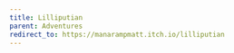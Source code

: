 ```yaml
---
title: Lilliputian
parent: Adventures
redirect_to: https://manarampmatt.itch.io/lilliputian
---
```

